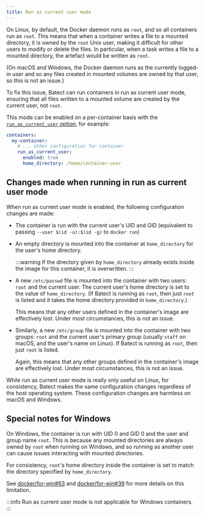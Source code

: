 ```yaml
---
title: Run as current user mode
---
```


<!--

If you're modifying this page, don't forget to update the corresponding page in the how-to directory as well.

-->

On Linux, by default, the Docker daemon runs as `root`, and so all containers run as `root`. This means that when a container writes a file to a mounted directory,
it is owned by the `root` Unix user, making it difficult for other users to modify or delete the files. In particular, when a task writes a file to a mounted directory,
the artefact would be written as `root`.

(On macOS and Windows, the Docker daemon runs as the currently logged-in user and so any files created in mounted volumes are owned by that user, so this is not an issue.)

To fix this issue, Batect can run containers in run as current user mode, ensuring that all files written to a
mounted volume are created by the current user, not `root`.

This mode can be enabled on a per-container basis with the [`run_as_current_user` option](../reference/config/containers.md#run_as_current_user), for example:

```yaml title="batect.yml" {4-6}
containers:
  my-container:
    # ... other configuration for container
    run_as_current_user:
      enabled: true
      home_directory: /home/container-user
```

## Changes made when running in run as current user mode

When run as current user mode is enabled, the following configuration changes are made:

- The container is run with the current user's UID and GID (equivalent to passing `--user $(id -u):$(id -g)` to `docker run`)

- An empty directory is mounted into the container at `home_directory` for the user's home directory.

  :::warning
  If the directory given by `home_directory` already exists inside the image for this container, it is overwritten.
  :::

- A new `/etc/passwd` file is mounted into the container with two users: `root` and the current user. The current user's home directory is set to the
  value of `home_directory`. (If Batect is running as `root`, then just `root` is listed and it takes the home directory provided in `home_directory`.)

  This means that any other users defined in the container's image are effectively lost. Under most circumstances, this is not an issue.

- Similarly, a new `/etc/group` file is mounted into the container with two groups: `root` and the current user's primary group (usually `staff` on
  macOS, and the user's name on Linux). If Batect is running as `root`, then just `root` is listed.

  Again, this means that any other groups defined in the container's image are effectively lost. Under most circumstances, this is not an issue.

While run as current user mode is really only useful on Linux, for consistency, Batect makes the same configuration changes regardless of the host operating system.
These configuration changes are harmless on macOS and Windows.

## Special notes for Windows

On Windows, the container is run with UID 0 and GID 0 and the user and group name `root`. This is because any mounted directories
are always owned by `root` when running on Windows, and so running as another user can cause issues interacting with mounted directories.

For consistency, `root`'s home directory inside the container is set to match the directory specified by `home_directory`.

See [docker/for-win#63](https://github.com/docker/for-win/issues/63) and [docker/for-win#39](https://github.com/docker/for-win/issues/39)
for more details on this limitation.

:::info
Run as current user mode is not applicable for Windows containers.
:::

